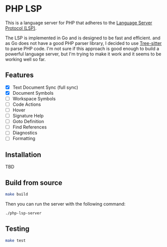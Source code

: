 # PHP LSP

This is a language server for PHP that adheres to the [Language Server Protocol (LSP)](https://microsoft.github.io/language-server-protocol/). 

The LSP is implemented in Go and is designed to be fast and efficient. and as Go does not have a good PHP parser library, I decided to use [Tree-sitter](https://tree-sitter.github.io/tree-sitter/) to parse PHP code. I'm not sure if this approach is good enough to build a powerful language server, but I'm trying to make it work and it seems to be working well so far.

## Features
- [x] Text Document Sync (full sync)
- [x] Document Symbols
- [ ] Workspace Symbols
- [ ] Code Actions
- [ ] Hover
- [ ] Signature Help
- [ ] Goto Definition
- [ ] Find References
- [ ] Diagnostics
- [ ] Formatting

## Installation
TBD

## Build from source


```bash
make build
```
Then you can run the server with the following command:

```bash
./php-lsp-server
```

## Testing
```bash
make test
```
